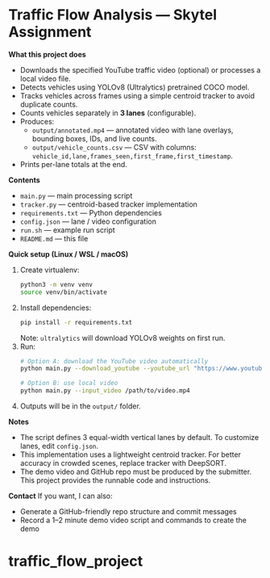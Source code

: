 # Traffic Flow Analysis — Skytel Assignment

**What this project does**
- Downloads the specified YouTube traffic video (optional) or processes a local video file.
- Detects vehicles using YOLOv8 (Ultralytics) pretrained COCO model.
- Tracks vehicles across frames using a simple centroid tracker to avoid duplicate counts.
- Counts vehicles separately in **3 lanes** (configurable).
- Produces:
  - `output/annotated.mp4` — annotated video with lane overlays, bounding boxes, IDs, and live counts.
  - `output/vehicle_counts.csv` — CSV with columns: `vehicle_id,lane,frames_seen,first_frame,first_timestamp`.
- Prints per-lane totals at the end.

**Contents**
- `main.py` — main processing script
- `tracker.py` — centroid-based tracker implementation
- `requirements.txt` — Python dependencies
- `config.json` — lane / video configuration
- `run.sh` — example run script
- `README.md` — this file

**Quick setup (Linux / WSL / macOS)**
1. Create virtualenv:
   ```bash
   python3 -m venv venv
   source venv/bin/activate
   ```
2. Install dependencies:
   ```bash
   pip install -r requirements.txt
   ```
   Note: `ultralytics` will download YOLOv8 weights on first run.
3. Run:
   ```bash
   # Option A: download the YouTube video automatically
   python main.py --download_youtube --youtube_url "https://www.youtube.com/watch?v=MNn9qKG2UFI"

   # Option B: use local video
   python main.py --input_video /path/to/video.mp4
   ```
4. Outputs will be in the `output/` folder.

**Notes**
- The script defines 3 equal-width vertical lanes by default. To customize lanes, edit `config.json`.
- This implementation uses a lightweight centroid tracker. For better accuracy in crowded scenes, replace tracker with DeepSORT.
- The demo video and GitHub repo must be produced by the submitter. This project provides the runnable code and instructions.

**Contact**
If you want, I can also:
- Generate a GitHub-friendly repo structure and commit messages
- Record a 1–2 minute demo video script and commands to create the demo
# traffic_flow_project
